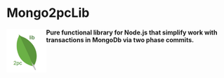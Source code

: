 # Mongo2pcLib
<img src="https://github.com/Guseyn/Mongo2pcLib/blob/master/logo.png?raw=true" width="90" style="float:left;"> 
<b>Pure functional library for Node.js that simplify work with transactions in MongoDb via two phase commits.</b>
